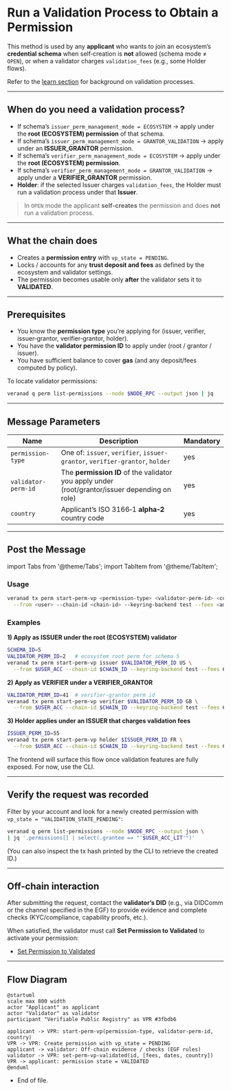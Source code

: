 # Run a Validation Process to Obtain a Permission

This method is used by any **applicant** who wants to join an ecosystem’s **credential schema** when self‑creation is **not** allowed (schema mode ≠ `OPEN`), or when a validator charges `validation_fees` (e.g., some Holder flows).

Refer to the [learn section](../../../learn/verifiable-public-registry/onboarding-participants) for background on validation processes.

---

## When do you need a validation process?

- If schema’s `issuer_perm_management_mode = ECOSYSTEM` → apply under the **root (ECOSYSTEM) permission** of that schema.  
- If schema’s `issuer_perm_management_mode = GRANTOR_VALIDATION` → apply under an **ISSUER_GRANTOR** permission.  
- If schema’s `verifier_perm_management_mode = ECOSYSTEM` → apply under the **root (ECOSYSTEM) permission**.  
- If schema’s `verifier_perm_management_mode = GRANTOR_VALIDATION` → apply under a **VERIFIER_GRANTOR** permission.  
- **Holder**: if the selected Issuer charges `validation_fees`, the Holder must run a validation process under that **Issuer**.

> In `OPEN` mode the applicant **self‑creates** the permission and does **not** run a validation process.

---

## What the chain does

- Creates a **permission entry** with `vp_state = PENDING`.
- Locks / accounts for any **trust deposit and fees** as defined by the ecosystem and validator settings.
- The permission becomes usable only **after** the validator sets it to **VALIDATED**.

---

## Prerequisites

- You know the **permission type** you’re applying for (issuer, verifier, issuer‑grantor, verifier‑grantor, holder).
- You have the **validator permission ID** to apply under (root / grantor / issuer).
- You have sufficient balance to cover **gas** (and any deposit/fees computed by policy).

To locate validator permissions:
```bash
veranad q perm list-permissions --node $NODE_RPC --output json | jq
```

---

## Message Parameters

| Name                | Description                                                                                      | Mandatory |
|---------------------|--------------------------------------------------------------------------------------------------|-----------|
| `permission-type`   | One of: `issuer`, `verifier`, `issuer-grantor`, `verifier-grantor`, `holder`                     | yes       |
| `validator-perm-id` | The **permission ID** of the validator you apply under (root/grantor/issuer depending on role)  | yes       |
| `country`           | Applicant’s ISO 3166‑1 **alpha‑2** country code                                                  | yes       |

---

## Post the Message

import Tabs from '@theme/Tabs';
import TabItem from '@theme/TabItem';

<Tabs>
  <TabItem value="cli" label="CLI" default>

### Usage
```bash
veranad tx perm start-perm-vp <permission-type> <validator-perm-id> <country> \
  --from <user> --chain-id <chain-id> --keyring-backend test --fees <amount> --gas auto --node $NODE_RPC
```

### Examples

**1) Apply as ISSUER under the root (ECOSYSTEM) validator**
```bash
SCHEMA_ID=5
VALIDATOR_PERM_ID=2   # ecosystem root perm for schema 5
veranad tx perm start-perm-vp issuer $VALIDATOR_PERM_ID US \
  --from $USER_ACC --chain-id $CHAIN_ID --keyring-backend test --fees 600000uvna --gas auto --node $NODE_RPC
```

**2) Apply as VERIFIER under a VERIFIER_GRANTOR**
```bash
VALIDATOR_PERM_ID=41  # verifier-grantor perm id
veranad tx perm start-perm-vp verifier $VALIDATOR_PERM_ID GB \
  --from $USER_ACC --chain-id $CHAIN_ID --keyring-backend test --fees 600000uvna --gas auto --node $NODE_RPC
```

**3) Holder applies under an ISSUER that charges validation fees**
```bash
ISSUER_PERM_ID=55
veranad tx perm start-perm-vp holder $ISSUER_PERM_ID FR \
  --from $USER_ACC --chain-id $CHAIN_ID --keyring-backend test --fees 600000uvna --gas auto --node $NODE_RPC
```

<!-- :::tip Known CLI quirk (if you hit an error)
If your binary rejects the string `permission-type`, try the numeric enum as a **fallback**:
`issuer=1`, `verifier=2`, `issuer-grantor=3`, `verifier-grantor=4`, `ecosystem=5`, `holder=6`.
::: -->

  </TabItem>

  <TabItem value="frontend" label="Frontend">
The frontend will surface this flow once validation features are fully exposed. For now, use the CLI.
  </TabItem>
</Tabs>

---

## Verify the request was recorded

Filter by your account and look for a newly created permission with `vp_state = "VALIDATION_STATE_PENDING"`:

```bash
veranad q perm list-permissions --node $NODE_RPC --output json \
| jq '.permissions[] | select(.grantee == "'$USER_ACC_LIT'")'
```

(You can also inspect the tx hash printed by the CLI to retrieve the created ID.)

---

## Off‑chain interaction

After submitting the request, contact the **validator’s DID** (e.g., via DIDComm or the channel specified in the EGF) to provide evidence and complete checks (KYC/compliance, capability proofs, etc.).

When satisfied, the validator must call **Set Permission to Validated** to activate your permission:
- [Set Permission to Validated](./28-set-permission-to-validated)

---

## Flow Diagram

```plantuml
@startuml
scale max 800 width
actor "Applicant" as applicant
actor "Validator" as validator
participant "Verifiable Public Registry" as VPR #3fbdb6

applicant -> VPR: start-perm-vp(permission-type, validator-perm-id, country)
VPR -> VPR: Create permission with vp_state = PENDING
applicant -> validator: Off-chain evidence / checks (EGF rules)
validator -> VPR: set-perm-vp-validated(id, [fees, dates, country])
VPR -> applicant: permission state = VALIDATED
@enduml
```

- End of file.
